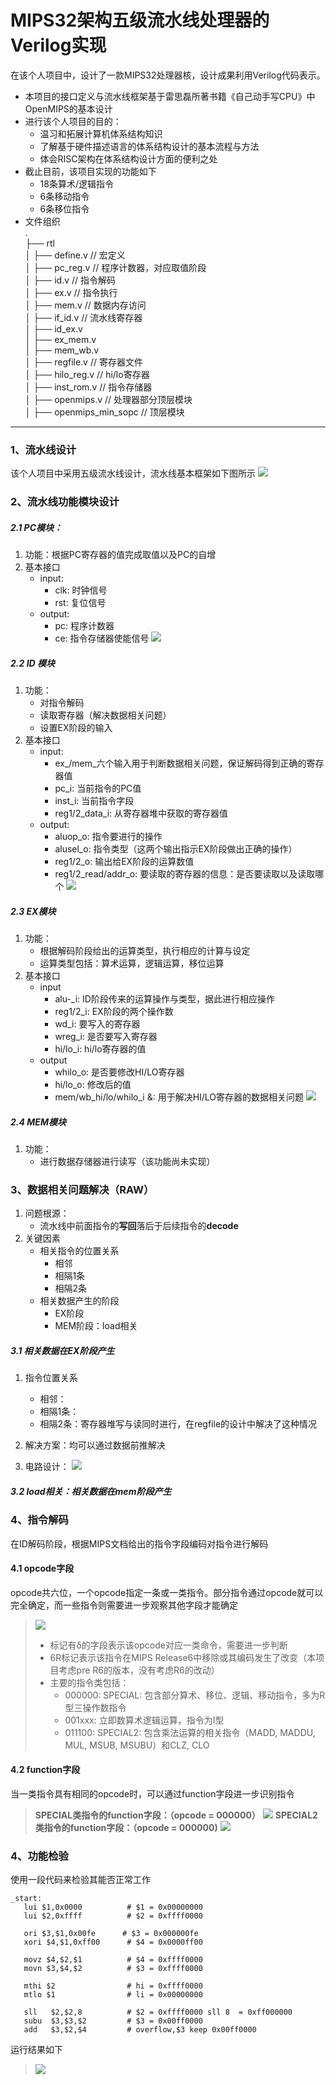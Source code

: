 # MIPS32架构五级流水线处理器的Verilog实现
在该个人项目中，设计了一款MIPS32处理器核，设计成果利用Verilog代码表示。
- 本项目的接口定义与流水线框架基于雷思磊所著书籍《自己动手写CPU》中OpenMIPS的基本设计
- 进行该个人项目的目的：
  - 温习和拓展计算机体系结构知识
  - 了解基于硬件描述语言的体系结构设计的基本流程与方法
  - 体会RISC架构在体系结构设计方面的便利之处
- 截止目前，该项目实现的功能如下
  - 18条算术/逻辑指令
  - 6条移动指令
  - 6条移位指令
- 文件组织      
.      
├── rtl      
│   ├── define.v     // 宏定义          
│   ├── pc_reg.v     // 程序计数器，对应取值阶段     
│   ├── id.v         // 指令解码    
│   ├── ex.v         // 指令执行     
│   ├── mem.v        // 数据内存访问     
│   ├── if_id.v      // 流水线寄存器    
│   ├── id_ex.v         
│   ├── ex_mem.v     
│   ├── mem_wb.v     
│   ├── regfile.v    // 寄存器文件     
│   ├── hilo_reg.v   // hi/lo寄存器       
│   ├── inst_rom.v   // 指令存储器      
│   ├── openmips.v   // 处理器部分顶层模块        
│   ├── openmips_min_sopc // 顶层模块      

---
### 1、流水线设计
该个人项目中采用五级流水线设计，流水线基本框架如下图所示
![](images/pipeline.png)
### 2、流水线功能模块设计
##### 2.1 PC模块：
1. 功能：根据PC寄存器的值完成取值以及PC的自增
2. 基本接口
   - input:  
     - clk: 时钟信号
     - rst: 复位信号
   - output: 
     - pc: 程序计数器
     - ce: 指令存储器使能信号
![](images/PC.png)
##### 2.2 ID 模块
1. 功能：
    - 对指令解码
    - 读取寄存器（解决数据相关问题）
    - 设置EX阶段的输入
2. 基本接口
   - input:
     - ex_/mem_六个输入用于判断数据相关问题，保证解码得到正确的寄存器值
     - pc_i: 当前指令的PC值
     - inst_i: 当前指令字段
     - reg1/2_data_i: 从寄存器堆中获取的寄存器值
   - output:
     - aluop_o: 指令要进行的操作
     - alusel_o: 指令类型（这两个输出指示EX阶段做出正确的操作）
     - reg1/2_o: 输出给EX阶段的运算数值
     - reg1/2_read/addr_o: 要读取的寄存器的信息：是否要读取以及读取哪个
![](images/ID.png)
##### 2.3 EX模块
1. 功能：
   - 根据解码阶段给出的运算类型，执行相应的计算与设定
   - 运算类型包括：算术运算，逻辑运算，移位运算
2. 基本接口
   - input
     - alu-_i: ID阶段传来的运算操作与类型，据此进行相应操作
     - reg1/2_i: EX阶段的两个操作数
     - wd_i: 要写入的寄存器
     - wreg_i: 是否要写入寄存器
     - hi/lo_i: hi/lo寄存器的值
   - output
     - whilo_o: 是否要修改HI/LO寄存器
     - hi/lo_o: 修改后的值
     - mem/wb_hi/lo/whilo_i &: 用于解决HI/LO寄存器的数据相关问题
![](images/EX.png)
##### 2.4 MEM模块
1. 功能：
   - 进行数据存储器进行读写（该功能尚未实现）
### 3、数据相关问题解决（RAW）
1. 问题根源：
    - 流水线中前面指令的**写回**落后于后续指令的**decode**
2. 关键因素
    - 相关指令的位置关系
      - 相邻
      - 相隔1条
      - 相隔2条
    - 相关数据产生的阶段
      - EX阶段
      - MEM阶段：load相关
##### 3.1 相关数据在EX阶段产生
1. 指令位置关系
    - 相邻：
    - 相隔1条：
    - 相隔2条：寄存器堆写与读同时进行，在regfile的设计中解决了这种情况

2. 解决方案：均可以通过数据前推解决
3. 电路设计：
![](images/data_risk_exe.png)
##### 3.2 load相关：相关数据在mem阶段产生
### 4、指令解码
在ID解码阶段，根据MIPS文档给出的指令字段编码对指令进行解码
#### 4.1 opcode字段
opcode共六位，一个opcode指定一条或一类指令。部分指令通过opcode就可以完全确定，而一些指令则需要进一步观察其他字段才能确定
>![](images/opcode_encoding.png)
>- 标记有δ的字段表示该opcode对应一类命令，需要进一步判断
>- 6R标记表示该指令在MIPS Release6中移除或其编码发生了改变（本项目考虑pre R6的版本，没有考虑R6的改动）
>- 主要的指令类包括：
>    - 000000: SPECIAL: 包含部分算术、移位、逻辑、移动指令，多为R型三操作数指令
>    - 001xxx: 立即数算术逻辑运算，指令为I型
>    - 011100: SPECIAL2: 包含乘法运算的相关指令（MADD, MADDU, MUL, MSUB, MSUBU）和CLZ, CLO
#### 4.2 function字段
当一类指令具有相同的opcode时，可以通过function字段进一步识别指令
>**SPECIAL类指令的function字段：（opcode = 000000）**
>![](images/SPECIAL.png)
>**SPECIAL2类指令的function字段：（opcode = 000000)**
>![](images/SPECIAL2.png)
### 4、功能检验
使用一段代码来检验其能否正常工作
```
_start:
   lui $1,0x0000          # $1 = 0x00000000
   lui $2,0xffff          # $2 = 0xffff0000

   ori $3,$1,0x00fe      # $3 = 0x000000fe
   xori $4,$1,0xff00      # $4 = 0x0000ff00

   movz $4,$2,$1          # $4 = 0xffff0000
   movn $3,$4,$2          # $3 = 0xffff0000

   mthi $2                # hi = 0xffff0000
   mtlo $1                # li = 0x00000000

   sll   $2,$2,8          # $2 = 0xffff0000 sll 8  = 0xff000000
   subu  $3,$3,$2         # $3 = 0x00ff0000
   add   $3,$2,$4         # overflow,$3 keep 0x00ff0000
```
运行结果如下
>![](images/result.png)
